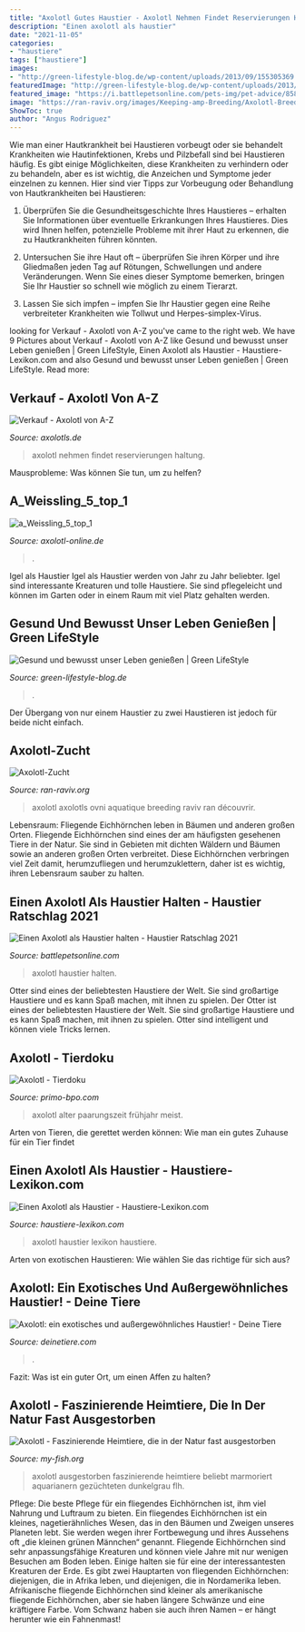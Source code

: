 ```yaml
---
title: "Axolotl Gutes Haustier - Axolotl Nehmen Findet Reservierungen Haltung"
description: "Einen axolotl als haustier"
date: "2021-11-05"
categories:
- "haustiere"
tags: ["haustiere"]
images:
- "http://green-lifestyle-blog.de/wp-content/uploads/2013/09/155305369.jpg"
featuredImage: "http://green-lifestyle-blog.de/wp-content/uploads/2013/09/155305369.jpg"
featured_image: "https://i.battlepetsonline.com/pets-img/pet-advice/858/keeping-an-axolotl-pet.jpg"
image: "https://ran-raviv.org/images/Keeping-amp-Breeding/Axolotl-Breeding_933.jpg"
ShowToc: true
author: "Angus Rodriguez"
---
```



Wie man einer Hautkrankheit bei Haustieren vorbeugt oder sie behandelt
Krankheiten wie Hautinfektionen, Krebs und Pilzbefall sind bei Haustieren häufig. Es gibt einige Möglichkeiten, diese Krankheiten zu verhindern oder zu behandeln, aber es ist wichtig, die Anzeichen und Symptome jeder einzelnen zu kennen. Hier sind vier Tipps zur Vorbeugung oder Behandlung von Hautkrankheiten bei Haustieren:
1. Überprüfen Sie die Gesundheitsgeschichte Ihres Haustieres – erhalten Sie Informationen über eventuelle Erkrankungen Ihres Haustieres. Dies wird Ihnen helfen, potenzielle Probleme mit ihrer Haut zu erkennen, die zu Hautkrankheiten führen könnten.

2. Untersuchen Sie ihre Haut oft – überprüfen Sie ihren Körper und ihre Gliedmaßen jeden Tag auf Rötungen, Schwellungen und andere Veränderungen. Wenn Sie eines dieser Symptome bemerken, bringen Sie Ihr Haustier so schnell wie möglich zu einem Tierarzt.

3. Lassen Sie sich impfen – impfen Sie Ihr Haustier gegen eine Reihe verbreiteter Krankheiten wie Tollwut und Herpes-simplex-Virus.

	

		
looking for Verkauf - Axolotl von A-Z you've came to the right web. We have 9 Pictures about Verkauf - Axolotl von A-Z like Gesund und bewusst unser Leben genießen | Green LifeStyle, Einen Axolotl als Haustier - Haustiere-Lexikon.com and also Gesund und bewusst unser Leben genießen | Green LifeStyle. Read more:
		
    
## Verkauf - Axolotl Von A-Z

<img loading=lazy src="https://www.axolotls.de/wp-content/uploads/2021/06/IMG_2291.jpg" onerror="this.onerror=null;this.src='https://tse4.mm.bing.net/th?id=OIP.nrK_wBiWF08Lr77PpNFcwAHaEK&amp;pid=15.1';" alt="Verkauf - Axolotl von A-Z">

_Source: axolotls.de_

>axolotl nehmen findet reservierungen haltung. 

	

Mausprobleme: Was können Sie tun, um zu helfen?

    
## A_Weissling_5_top_1

<img loading=lazy src="http://www.axolotl-online.de/assets/images/a_Weissling_5_top_1.jpg" onerror="this.onerror=null;this.src='https://tse3.mm.bing.net/th?id=OIP.RUKTGwIqpUI3hRYVPhrZoQAAAA&amp;pid=15.1';" alt="a_Weissling_5_top_1">

_Source: axolotl-online.de_

>. 

	

Igel als Haustier
Igel als Haustier werden von Jahr zu Jahr beliebter. Igel sind interessante Kreaturen und tolle Haustiere. Sie sind pflegeleicht und können im Garten oder in einem Raum mit viel Platz gehalten werden.

    
## Gesund Und Bewusst Unser Leben Genießen | Green LifeStyle

<img loading=lazy src="http://green-lifestyle-blog.de/wp-content/uploads/2013/09/155305369.jpg" onerror="this.onerror=null;this.src='https://tse3.mm.bing.net/th?id=OIP.MNNDCaJ5Jet3L-KcpNgDsQHaE7&amp;pid=15.1';" alt="Gesund und bewusst unser Leben genießen | Green LifeStyle">

_Source: green-lifestyle-blog.de_

>. 

	

Der Übergang von nur einem Haustier zu zwei Haustieren ist jedoch für beide nicht einfach.

    
## Axolotl-Zucht

<img loading=lazy src="https://ran-raviv.org/images/Keeping-amp-Breeding/Axolotl-Breeding_933.jpg" onerror="this.onerror=null;this.src='https://tse1.mm.bing.net/th?id=OIP.9i_Y9_RMQu9RZDChKUEexwAAAA&amp;pid=15.1';" alt="Axolotl-Zucht">

_Source: ran-raviv.org_

>axolotl axolotls ovni aquatique breeding raviv ran découvrir. 

	

Lebensraum: Fliegende Eichhörnchen leben in Bäumen und anderen großen Orten.
Fliegende Eichhörnchen sind eines der am häufigsten gesehenen Tiere in der Natur. Sie sind in Gebieten mit dichten Wäldern und Bäumen sowie an anderen großen Orten verbreitet. Diese Eichhörnchen verbringen viel Zeit damit, herumzufliegen und herumzuklettern, daher ist es wichtig, ihren Lebensraum sauber zu halten.

    
## Einen Axolotl Als Haustier Halten - Haustier Ratschlag 2021

<img loading=lazy src="https://i.battlepetsonline.com/pets-img/pet-advice/858/keeping-an-axolotl-pet.jpg" onerror="this.onerror=null;this.src='https://tse4.mm.bing.net/th?id=OIP.kq67Vai2I9COzIBFwfYDiwHaE7&amp;pid=15.1';" alt="Einen Axolotl als Haustier halten - Haustier Ratschlag 2021">

_Source: battlepetsonline.com_

>axolotl haustier halten. 

	

Otter sind eines der beliebtesten Haustiere der Welt. Sie sind großartige Haustiere und es kann Spaß machen, mit ihnen zu spielen.
Der Otter ist eines der beliebtesten Haustiere der Welt. Sie sind großartige Haustiere und es kann Spaß machen, mit ihnen zu spielen. Otter sind intelligent und können viele Tricks lernen.

    
## Axolotl - Tierdoku

<img loading=lazy src="https://webimg.secondhandapp.com/w-i-mgl/591098baa5e9ae0d66001941" onerror="this.onerror=null;this.src='https://tse4.mm.bing.net/th?id=OIP.QGr5nSfnAAzbmoD_sLBXIgHaG5&amp;pid=15.1';" alt="Axolotl - Tierdoku">

_Source: primo-bpo.com_

>axolotl alter paarungszeit frühjahr meist. 

	

Arten von Tieren, die gerettet werden können: Wie man ein gutes Zuhause für ein Tier findet

    
## Einen Axolotl Als Haustier - Haustiere-Lexikon.com

<img loading=lazy src="http://www.haustiere-lexikon.com/wp-content/uploads/2018/01/axolotl-2193331_960_720.jpg" onerror="this.onerror=null;this.src='https://tse2.mm.bing.net/th?id=OIP.v-oIAOQ2I2xCslPGuB3-iAHaFj&amp;pid=15.1';" alt="Einen Axolotl als Haustier - Haustiere-Lexikon.com">

_Source: haustiere-lexikon.com_

>axolotl haustier lexikon haustiere. 

	

Arten von exotischen Haustieren: Wie wählen Sie das richtige für sich aus?

    
## Axolotl: Ein Exotisches Und Außergewöhnliches Haustier! - Deine Tiere

<img loading=lazy src="https://deinetiere.com/wp-content/uploads/2019/05/den-axolotl-als-haustier.jpg?auto=webp&amp;quality=45&amp;width=828&amp;crop=16:9" onerror="this.onerror=null;this.src='https://tse3.mm.bing.net/th?id=OIP.mi4VzTmR56EXtajkbbaCwgAAAA&amp;pid=15.1';" alt="Axolotl: ein exotisches und außergewöhnliches Haustier! - Deine Tiere">

_Source: deinetiere.com_

>. 

	

Fazit: Was ist ein guter Ort, um einen Affen zu halten?

    
## Axolotl - Faszinierende Heimtiere, Die In Der Natur Fast Ausgestorben

<img loading=lazy src="https://my-fish.org/wp-content/uploads/2014/12/download_3544.jpg" onerror="this.onerror=null;this.src='https://tse2.mm.bing.net/th?id=OIP.l3ckyTmUcWj1k9WGYjKbzgHaFj&amp;pid=15.1';" alt="Axolotl - Faszinierende Heimtiere, die in der Natur fast ausgestorben">

_Source: my-fish.org_

>axolotl ausgestorben faszinierende heimtiere beliebt marmoriert aquarianern gezüchteten dunkelgrau flh. 

	

Pflege: Die beste Pflege für ein fliegendes Eichhörnchen ist, ihm viel Nahrung und Luftraum zu bieten.
Ein fliegendes Eichhörnchen ist ein kleines, nagetierähnliches Wesen, das in den Bäumen und Zweigen unseres Planeten lebt. Sie werden wegen ihrer Fortbewegung und ihres Aussehens oft „die kleinen grünen Männchen“ genannt. Fliegende Eichhörnchen sind sehr anpassungsfähige Kreaturen und können viele Jahre mit nur wenigen Besuchen am Boden leben. Einige halten sie für eine der interessantesten Kreaturen der Erde.
Es gibt zwei Hauptarten von fliegenden Eichhörnchen: diejenigen, die in Afrika leben, und diejenigen, die in Nordamerika leben. Afrikanische fliegende Eichhörnchen sind kleiner als amerikanische fliegende Eichhörnchen, aber sie haben längere Schwänze und eine kräftigere Farbe. Vom Schwanz haben sie auch ihren Namen – er hängt herunter wie ein Fahnenmast!

